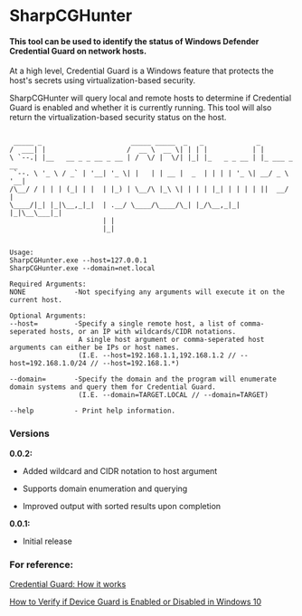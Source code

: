 # SharpCGHunter

#### This tool can be used to identify the status of Windows Defender Credential Guard on network hosts.

At a high level, Credential Guard is a Windows feature that protects the host's secrets using virtualization-based security.

SharpCGHunter will query local and remote hosts to determine if Credential Guard is enabled and whether it is currently running. This tool will also return the virtualization-based security status on the host. 

```

 _____ _                      _____ _____  _   _             _
/  ___| |                    /  __ \  __ \| | | |           | |
\ `--.| |__   __ _ _ __ _ __ | /  \/ |  \/| |_| |_   _ _ __ | |_ ___ _ __
 `--. \ '_ \ / _` | '__| '_ \| |   | | __ |  _  | | | | '_ \| __/ _ \ '__|
/\__/ / | | | (_| | |  | |_) | \__/\ |_\ \| | | | |_| | | | | ||  __/ |
\____/|_| |_|\__,_|_|  | .__/ \____/\____/\_| |_/\__,_|_| |_|\__\___|_|
                       | |
                       |_|


Usage:
SharpCGHunter.exe --host=127.0.0.1
SharpCGHunter.exe --domain=net.local

Required Arguments:
NONE            -Not specifying any arguments will execute it on the current host.

Optional Arguments:
--host=         -Specify a single remote host, a list of comma-seperated hosts, or an IP with wildcards/CIDR notations.
                 A single host argument or comma-seperated host arguments can either be IPs or host names.
                 (I.E. --host=192.168.1.1,192.168.1.2 // --host=192.168.1.0/24 // --host=192.168.1.*)

--domain=       -Specify the domain and the program will enumerate domain systems and query them for Credential Guard.
                 (I.E. --domain=TARGET.LOCAL // --domain=TARGET)

--help          - Print help information.

```

### __Versions__

__0.0.2:__

- Added wildcard and CIDR notation to host argument

- Supports domain enumeration and querying

- Improved output with sorted results upon completion

__0.0.1:__

- Initial release

### __For reference:__

[Credential Guard: How it works](https://docs.microsoft.com/en-us/windows/security/identity-protection/credential-guard/credential-guard-how-it-works)

[How to Verify if Device Guard is Enabled or Disabled in Windows 10](https://www.tenforums.com/tutorials/68926-verify-if-device-guard-enabled-disabled-windows-10-a.html)
